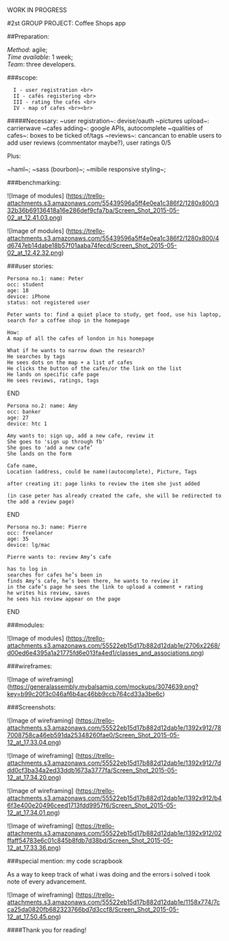WORK IN PROGRESS

#2st GROUP PROJECT: Coffee Shops app

##Preparation:

  _Method_: agile;<br>
  _Time available_: 1 week;<br>
  _Team_: three developers.<br>

###scope:

      I - user registration <br>
      II - cafés registering <br>
      III - rating the cafés <br>
      IV - map of cafes <br><br>

#####Necessary:
~user registration~: devise/oauth
~pictures upload~: carrierwave
~cafes adding~: google APIs, autocomplete
~qualities of cafes~: boxes to be ticked of/tags
~reviews~: cancancan to enable users to add user reviews (commentator maybe?), user ratings 0/5

Plus:

~haml~;
~sass (bourbon)~;
~mibile responsive styling~;

###benchmarking:

![Image of modules]
(https://trello-attachments.s3.amazonaws.com/55439596a5ff4e0ea1c386f2/1280x800/332b36b69136418a16e286def9cfa7ba/Screen_Shot_2015-05-02_at_12.41.03.png)

![Image of modules]
(https://trello-attachments.s3.amazonaws.com/55439596a5ff4e0ea1c386f2/1280x800/4d6747eb14dabe18b57f01aaba74fecd/Screen_Shot_2015-05-02_at_12.42.32.png)

###user stories:


    Persona no.1: name: Peter
    occ: student
    age: 18
    device: iPhone
    status: not registered user
    
    Peter wants to: find a quiet place to study, get food, use his laptop, search for a coffee shop in the homepage
    
    How: 
    A map of all the cafes of london in his homepage
    
    What if he wants to narrow down the research?
    He searches by tags
    He sees dots on the map + a list of cafes
    He clicks the button of the cafes/or the link on the list
    He lands on specific cafe page
    He sees reviews, ratings, tags
END


    Persona no.2: name: Amy
    occ: banker
    age: 27
    device: htc 1
    
    Amy wants to: sign up, add a new cafe, review it
    She goes to 'sign up through fb'
    She goes to 'add a new cafe’
    She lands on the form
    
    Cafe name,
    Location (address, could be name)(autocomplete), Picture, Tags
    
    after creating it: page links to review the item she just added
    
    (in case peter has already created the cafe, she will be redirected to the add a review page)
    
END


    Persona no.3: name: Pierre
    occ: freelancer
    age: 35
    device: lg/mac
    
    Pierre wants to: review Amy’s cafe
    
    has to log in
    searches for cafes he’s been in
    finds Amy’s cafe, he’s been there, he wants to review it
    in the cafe’s page he sees the link to upload a comment + rating
    he writes his review, saves
    he sees his review appear on the page
    
END

###modules:

![Image of modules]
(https://trello-attachments.s3.amazonaws.com/55522eb15d17b882d12dab1e/2706x2268/d00ed6e4395a1a21775fd6e013fa4ed1/classes_and_associations.png)

###wireframes:

![Image of wireframing]
(https://generalassembly.mybalsamiq.com/mockups/3074639.png?key=b99c20f3c046af6b4ac46bb9ccb764cd33a3be6c)


###Screenshots:

![Image of wireframing]
(https://trello-attachments.s3.amazonaws.com/55522eb15d17b882d12dab1e/1392x912/787008758ca46eb591da25348260fae0/Screen_Shot_2015-05-12_at_17.33.04.png)

![Image of wireframing]
(https://trello-attachments.s3.amazonaws.com/55522eb15d17b882d12dab1e/1392x912/7ddd0cf3ba34a2ed33ddb1673a3777fa/Screen_Shot_2015-05-12_at_17.34.20.png)

![Image of wireframing]
(https://trello-attachments.s3.amazonaws.com/55522eb15d17b882d12dab1e/1392x912/b46f3e400e20496ceed1713fdd9957f6/Screen_Shot_2015-05-12_at_17.34.01.png)

![Image of wireframing]
(https://trello-attachments.s3.amazonaws.com/55522eb15d17b882d12dab1e/1392x912/02ffaff54783e6c01c845b8fdb7d38bd/Screen_Shot_2015-05-12_at_17.33.36.png)

###special mention: my code scrapbook

As a way to keep track of what i was doing and the errors i solved i took note of every advancement.

![Image of wireframing]
(https://trello-attachments.s3.amazonaws.com/55522eb15d17b882d12dab1e/1158x774/7cca25da0820fb682323766bd7d3ccf8/Screen_Shot_2015-05-12_at_17.50.45.png)

####Thank you for reading!
